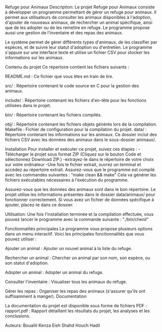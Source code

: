 Refuge pour Animaux
Description:
Le projet Refuge pour Animaux consiste à développer un programme permettant de gérer un refuge pour animaux. Il permet aux utilisateurs de consulter les animaux disponibles à l'adoption, d'ajouter de nouveaux animaux, de rechercher un animal spécifique, ainsi que de les adopter ou de les remettre en refuge. Le programme propose aussi une gestion de l'inventaire et des repas des animaux.

Le système permet de gérer différents types d'animaux, de les classifier par espèces, et de suivre leur statut d'adoption ou d'entretien. Le programme s'appuie sur une interface texte et utilise un fichier CSV pour stocker les informations sur les animaux.

Contenu du projet
Ce répertoire contient les fichiers suivants :

README.md : Ce fichier que vous êtes en train de lire.

src/ : Répertoire contenant le code source en C pour la gestion des animaux.

include/ : Répertoire contenant les fichiers d'en-tête pour les fonctions utilisées dans le projet.

bin/ : Répertoire contenant les fichiers compilés.

obj/ : Répertoire contenant les fichiers objets générés lors de la compilation.
Makefile : Fichier de configuration pour la compilation du projet.
data/ : Répertoire contenant les informations sur les animaux. Ce dossier inclut des fichiers CSV avec les données des animaux dans le sous-dossier animaux/.

Installation
Pour installer et exécuter ce projet, suivez ces étapes :
-Télécharger le projet sous format ZIP (Cliquez sur le bouton Code et sélectionnez Download ZIP.)
-extrayez-le dans le répertoire de votre choix sur votre ordinateur
-Une fois le fichier extrait, ouvrez un terminal et accédez au répertoire extrait.
Assurez-vous que le programme est compilé avec les commandes suivantes :
"make clean && make"
Cela va générer les fichiers exécutables nécessaires à l'exécution du programme.

Assurez-vous que les données des animaux sont dans le bon répertoire. Le projet utilise les informations présentes dans le dossier data/animaux/ pour fonctionner correctement. Si vous avez un fichier de données spécifique à ajouter, placez-le dans ce dossier.

Utilisation:
Une fois l'installation terminée et la compilation effectuée, vous pouvez lancer le programme avec la commande suivante :
"./bin/chenil"

Fonctionnalités principales
Le programme vous propose plusieurs options dans un menu interactif. Voici les principales fonctionnalités que vous pouvez utiliser :

Ajouter un animal : Ajouter un nouvel animal à la liste du refuge.

Rechercher un animal : Chercher un animal par son nom, son espèce, ou son statut d'adoption.

Adopter un animal : Adopter un animal du refuge.

Consulter l'inventaire : Visualiser tous les animaux du refuge.

Gérer les repas : Organiser les repas des animaux (s'assurer qu'ils ont suffisamment à manger).
Documentation

La documentation du projet est disponible sous forme de fichiers PDF :
rapport.pdf : Rapport détaillant les résultats du projet, les analyses et les conclusions.

Auteurs:
Boualili Kenza
Eish Shahd
Houch Hadil


